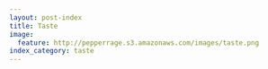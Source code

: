 ```yaml
---
layout: post-index
title: Taste
image:
  feature: http://pepperrage.s3.amazonaws.com/images/taste.png
index_category: taste
---
```

